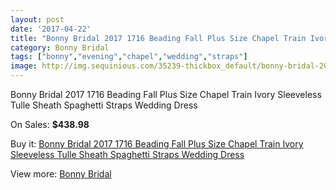 ```yaml
---
layout: post
date: '2017-04-22'
title: "Bonny Bridal 2017 1716 Beading Fall Plus Size Chapel Train Ivory Sleeveless Tulle Sheath Spaghetti Straps Wedding Dress"
category: Bonny Bridal
tags: ["bonny","evening","chapel","wedding","straps"]
image: http://img.sequinious.com/35239-thickbox_default/bonny-bridal-2017-1716-beading-fall-plus-size-chapel-train-ivory-sleeveless-tulle-sheath-spaghetti-straps-wedding-dress.jpg
---
```

Bonny Bridal 2017 1716 Beading Fall Plus Size Chapel Train Ivory Sleeveless Tulle Sheath Spaghetti Straps Wedding Dress

On Sales: **$438.98**
<a href="https://www.sequinious.com/bonny-bridal/12250-bonny-bridal-2017-1716-beading-fall-plus-size-chapel-train-ivory-sleeveless-tulle-sheath-spaghetti-straps-wedding-dress.html"><amp-img layout="responsive" width="600" height="600" src="//img.sequinious.com/35239-thickbox_default/bonny-bridal-2017-1716-beading-fall-plus-size-chapel-train-ivory-sleeveless-tulle-sheath-spaghetti-straps-wedding-dress.jpg" alt="Bonny Bridal 2017 1716 Beading Fall Plus Size Chapel Train Ivory Sleeveless Tulle Sheath Spaghetti Straps Wedding Dress 0" /></a>
<a href="https://www.sequinious.com/bonny-bridal/12250-bonny-bridal-2017-1716-beading-fall-plus-size-chapel-train-ivory-sleeveless-tulle-sheath-spaghetti-straps-wedding-dress.html"><amp-img layout="responsive" width="600" height="600" src="//img.sequinious.com/35242-thickbox_default/bonny-bridal-2017-1716-beading-fall-plus-size-chapel-train-ivory-sleeveless-tulle-sheath-spaghetti-straps-wedding-dress.jpg" alt="Bonny Bridal 2017 1716 Beading Fall Plus Size Chapel Train Ivory Sleeveless Tulle Sheath Spaghetti Straps Wedding Dress 1" /></a>
<a href="https://www.sequinious.com/bonny-bridal/12250-bonny-bridal-2017-1716-beading-fall-plus-size-chapel-train-ivory-sleeveless-tulle-sheath-spaghetti-straps-wedding-dress.html"><amp-img layout="responsive" width="600" height="600" src="//img.sequinious.com/35241-thickbox_default/bonny-bridal-2017-1716-beading-fall-plus-size-chapel-train-ivory-sleeveless-tulle-sheath-spaghetti-straps-wedding-dress.jpg" alt="Bonny Bridal 2017 1716 Beading Fall Plus Size Chapel Train Ivory Sleeveless Tulle Sheath Spaghetti Straps Wedding Dress 2" /></a>
<a href="https://www.sequinious.com/bonny-bridal/12250-bonny-bridal-2017-1716-beading-fall-plus-size-chapel-train-ivory-sleeveless-tulle-sheath-spaghetti-straps-wedding-dress.html"><amp-img layout="responsive" width="600" height="600" src="//img.sequinious.com/35240-thickbox_default/bonny-bridal-2017-1716-beading-fall-plus-size-chapel-train-ivory-sleeveless-tulle-sheath-spaghetti-straps-wedding-dress.jpg" alt="Bonny Bridal 2017 1716 Beading Fall Plus Size Chapel Train Ivory Sleeveless Tulle Sheath Spaghetti Straps Wedding Dress 3" /></a>

Buy it: [Bonny Bridal 2017 1716 Beading Fall Plus Size Chapel Train Ivory Sleeveless Tulle Sheath Spaghetti Straps Wedding Dress](https://www.sequinious.com/bonny-bridal/12250-bonny-bridal-2017-1716-beading-fall-plus-size-chapel-train-ivory-sleeveless-tulle-sheath-spaghetti-straps-wedding-dress.html "Bonny Bridal 2017 1716 Beading Fall Plus Size Chapel Train Ivory Sleeveless Tulle Sheath Spaghetti Straps Wedding Dress")

View more: [Bonny Bridal](https://www.sequinious.com/132-bonny-bridal "Bonny Bridal")